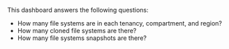This dashboard answers the following questions:

- How many file systems are in each tenancy, compartment, and region?
- How many cloned file systems are there?
- How many file systems snapshots are there?
